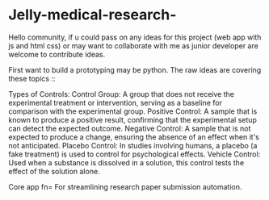 # Jelly-medical-research-

Hello community, if u could pass on any ideas for this project (web app with js and html css) or may want to collaborate with me as junior developer are welcome to contribute ideas.

First want to build a prototyping  may be python. The raw ideas are covering these topics ::

Types of Controls:
Control Group:
A group that does not receive the experimental treatment or intervention, serving as a baseline for comparison with the experimental group. 
Positive Control:
A sample that is known to produce a positive result, confirming that the experimental setup can detect the expected outcome. 
Negative Control:
A sample that is not expected to produce a change, ensuring the absence of an effect when it's not anticipated. 
Placebo Control:
In studies involving humans, a placebo (a fake treatment) is used to control for psychological effects. 
Vehicle Control:
Used when a substance is dissolved in a solution, this control tests the effect of the solution alone. 

Core app fn= For streamlining research paper submission automation.
